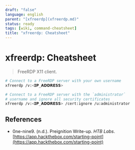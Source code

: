```yaml
---
draft: "false"
language: english
parent: "[xfreerdp](xfreerdp.md)"
status: ready
tags: [wiki, command-cheatsheet]
title: "xfreerdp: Cheatsheet"
---
```


# xfreerdp: Cheatsheet

> FreeRDP X11 client.

```bash
# Connect to a FreeRDP server with your own username
xfreerdp /v:<𝗜𝗣_𝗔𝗗𝗗𝗥𝗘𝗦𝗦>

# Connect to a FreeRDP server with the `administrator`
# username and ignore all security certificates
xfreerdp /v:<𝗜𝗣_𝗔𝗗𝗗𝗥𝗘𝗦𝗦> /cert:ignore /u:administrator
```

## References

- 0ne-nine9. (n.d.). <span class="reference-title">Preignition Write-up</span>. _HTB Labs_. [https://app.hackthebox.com/starting-point](https://app.hackthebox.com/starting-point)
